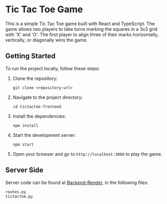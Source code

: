 # Tic Tac Toe Game

This is a simple Tic Tac Toe game built with React and TypeScript. The game allows two players to take turns marking the squares in a 3x3 grid with 'X' and 'O'. The first player to align three of their marks horizontally, vertically, or diagonally wins the game.

## Getting Started

To run the project locally, follow these steps:

1. Clone the repository:
   ```
   git clone <repository-url>
   ```

2. Navigate to the project directory:
   ```
   cd tictactoe-frontend
   ```

3. Install the dependencies:
   ```
   npm install
   ```

4. Start the development server:
   ```
   npm start
   ```

5. Open your browser and go to `http://localhost:3000` to play the game.

## Server Side
Server code can be found at [Backend-Render](https://github.com/ramon-rcp/Backend-Render), in the following files:
```
routes.py
tictactoe.py
```